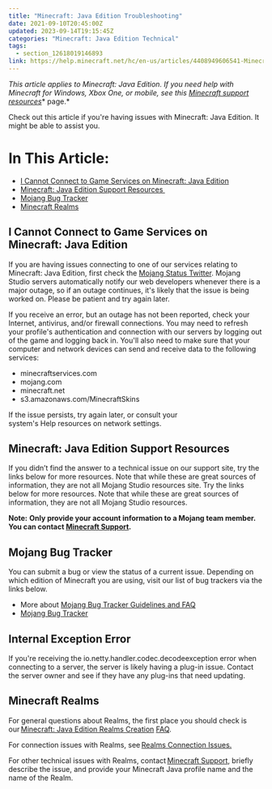 ```yaml
---
title: "Minecraft: Java Edition Troubleshooting"
date: 2021-09-10T20:45:00Z
updated: 2023-09-14T19:15:45Z
categories: "Minecraft: Java Edition Technical"
tags:
  - section_12618019146893
link: https://help.minecraft.net/hc/en-us/articles/4408949606541-Minecraft-Java-Edition-Troubleshooting
---
```


*This article applies to Minecraft: Java Edition. If you need help with Minecraft for Windows, Xbox One, or mobile, see this* [*Minecraft support resources*](../Minecraft-Bedrock-Edition-Technical/Minecraft-Bedrock-Edition-Support-Resources.md)* page.*

Check out this article if you're having issues with Minecraft: Java Edition. It might be able to assist you.

# In This Article:

- [I Cannot Connect to Game Services on Minecraft: Java Edition](#i-cannot-connect-to-gameservices-on-minecraft-java-edition)
- [Minecraft: Java Edition Support Resources ](#minecraft-java-edition-support-resources)
- [Mojang Bug Tracker](#mojang-bug-tracker)
- [Minecraft Realms](#minecraft-realms)

## I Cannot Connect to Game Services on Minecraft: Java Edition

If you are having issues connecting to one of our services relating to Minecraft: Java Edition, first check the [Mojang Status Twitter](https://twitter.com/MojangStatus). Mojang Studio servers automatically notify our web developers whenever there is a major outage, so if an outage continues, it's likely that the issue is being worked on. Please be patient and try again later. 

If you receive an error, but an outage has not been reported, check your Internet, antivirus, and/or firewall connections. You may need to refresh your profile's authentication and connection with our servers by logging out of the game and logging back in. You'll also need to make sure that your computer and network devices can send and receive data to the following services: 

- minecraftservices.com
- mojang.com
- minecraft.net
- s3.amazonaws.com/MinecraftSkins

If the issue persists, try again later, or consult your system's Help resources on network settings. 

## Minecraft: Java Edition Support Resources 

If you didn’t find the answer to a technical issue on our support site, try the links below for more resources. Note that while these are great sources of information, they are not all Mojang Studio resources site. Try the links below for more resources. Note that while these are great sources of information, they are not all Mojang Studio resources. 

**Note:** **Only provide your account information to a Mojang team member. You can contact [Minecraft Support](https://aka.ms/Minecraft-Support).**

## Mojang Bug Tracker

You can submit a bug or view the status of a current issue. Depending on which edition of Minecraft you are using, visit our list of bug trackers via the links below.   

- More about [Mojang Bug Tracker Guidelines and FAQ](../Mojang-Bug-Tracker/Mojang-Bug-Tracker-Guidelines-and-FAQ.md)
- [Mojang Bug Tracker](https://bugs.mojang.com/secure/Dashboard.jspa)

## Internal Exception Error

If you're receiving the io.netty.handler.codec.decodeexception error when connecting to a server, the server is likely having a plug-in issue. Contact the server owner and see if they have any plug-ins that need updating.

## Minecraft Realms

For general questions about Realms, the first place you should check is our [Minecraft: Java Edition Realms Creation](../Minecraft-Java-Realms/Minecraft-Java-Edition-Realms-Creation-FAQ.md#general-questions) [FAQ](../Minecraft-Java-Realms/Minecraft-Java-Edition-Realms-Creation-FAQ.md#general-questions). 

For connection issues with Realms, see [Realms Connection Issues.](../Realms-Troubleshooting-and-Billing/Minecraft-Java-Edition-Realms-Troubleshooting.md)  

For other technical issues with Realms, contact [Minecraft Support](https://aka.ms/Minecraft-Support), briefly describe the issue, and provide your Minecraft Java profile name and the name of the Realm.
